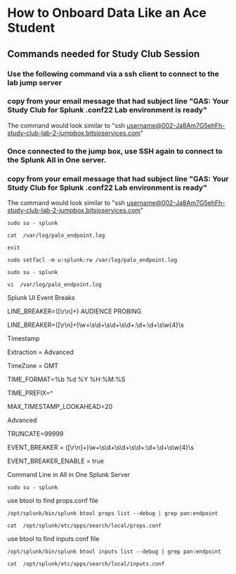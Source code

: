 # How to Onboard Data Like an Ace Student

## Commands needed for Study Club Session

### Use the following command via a ssh client to connect to the lab jump server
### copy from your email message that had subject line "GAS: Your Study Club for Splunk .conf22 Lab environment is ready"

The command would look similar to "ssh username@002-Ja8Am7G5ehFh-study-club-lab-2-jumpbox.bitsioservices.com"

### Once connected to the jump box, use SSH again to connect to the Splunk All in One server.

### copy from your email message that had subject line "GAS: Your Study Club for Splunk .conf22 Lab environment is ready"

The command would look similar to "ssh username@002-Ja8Am7G5ehFh-study-club-lab-2-jumpbox.bitsioservices.com"
```
sudo su - splunk 
```
```
cat  /var/log/palo_endpoint.log
```
```
exit
```
```
sudo setfacl -m u:splunk:rw /var/log/palo_endpoint.log
```
```
sudo su - splunk 
```
```
vi  /var/log/palo_endpoint.log
```

Splunk UI
Event Breaks

LINE_BREAKER=([\r\n]+) AUDIENCE PROBING

LINE_BREAKER=([\r\n]+)\w+\s\d+\s\d+\s\d+:\d+:\d+\s\w{4}\s

Timestamp

Extraction = Advanced

TimeZone = GMT

TIME_FORMAT=%b %d %Y %H:%M:%S

TIME_PREFIX=^

MAX_TIMESTAMP_LOOKAHEAD=20

Advanced

TRUNCATE=99999

EVENT_BREAKER = ([\r\n]+)\w+\s\d+\s\d+\s\d+:\d+:\d+\s\w{4}\s

EVENT_BREAKER_ENABLE = true


Command Line in All in One Splunk Server
```
sudo su - splunk 
```
use btool to find props.conf file 
```
/opt/splunk/bin/splunk btool props list --debug | grep pan:endpoint
```
```
cat  /opt/splunk/etc/apps/search/local/props.conf
```

use btool to find inputs.conf file 
```
/opt/splunk/bin/splunk btool inputs list --debug | grep pan:endpoint
```
```
cat  /opt/splunk/etc/apps/search/local/inputs.conf
```
